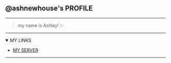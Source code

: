 ##  @ashnewhouse's PROFILE

---

>  my name is Ashley! ✨️


--- 


<details open>
<summary>MY LINKS</summary>

- [MY SERVER](https://discord.gg/nnFh7k63Jn)

</details open>



*******

<!---
ashnewhouse/ashnewhouse is a ✨ special ✨ repository because its `README.md` (this file) appears on your GitHub profile.
You can click the Preview link to take a look at your changes. 
THIS IS ALSO HOW YOU MAKE A COMMENT
--->
